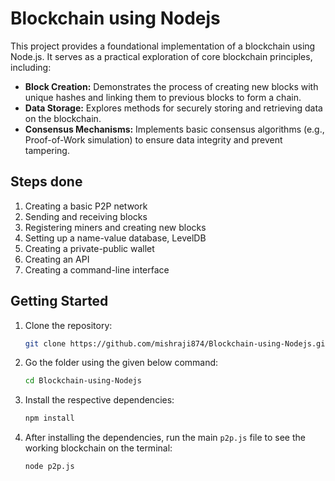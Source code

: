 # Blockchain using Nodejs

This project provides a foundational implementation of a blockchain using Node.js. It serves as a practical exploration of core blockchain principles, including:

* **Block Creation:** Demonstrates the process of creating new blocks with unique hashes and linking them to previous blocks to form a chain.
* **Data Storage:** Explores methods for securely storing and retrieving data on the blockchain.
* **Consensus Mechanisms:** Implements basic consensus algorithms (e.g., Proof-of-Work simulation) to ensure data integrity and prevent tampering. 

<!-- TABLE OF CONTENTS -->

## Steps done
  <ol>
    <li>
     <a>Creating a basic P2P network</a>
    </li>
    <li>
     <a>Sending and receiving blocks</a>
    </li>
    <li>
     <a>Registering miners and creating new blocks</a>
    </li>
    <li>
     <a>Setting up a name-value database, LevelDB</a>
    </li>
    <li>
     <a>Creating a private-public wallet</a>
    </li>
    <li>
     <a>Creating an API</a>
    </li>
    <li>
     <a>Creating a command-line interface</a>
    </li>
  </ol>


## Getting Started

1. Clone the repository:
   ```sh
   git clone https://github.com/mishraji874/Blockchain-using-Nodejs.git
   ```

2. Go the folder using the given below command:
   ```sh
   cd Blockchain-using-Nodejs
   ```

3. Install the respective dependencies:
    ```sh
    npm install
    ```

4. After installing the dependencies, run the main `p2p.js` file to see the working blockchain on the terminal:
    ```sh
    node p2p.js
    ```